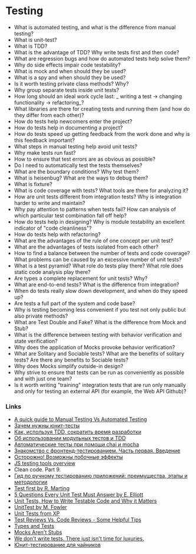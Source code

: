 # Testing

* What is automated testing, and what is the difference from manual testing?
* What is unit-test?
* What is TDD?
* What is the advantage of TDD? Why write tests first and then code?
* What are regression bugs and how do automated tests help solve them?
* Why do side effects impair code testability?
* What is mock and when should they be used?
* What is a spy and when should they be used?
* Is it worth testing private class methods? Why?
* Why group separate tests inside unit tests?
* How long should an ideal work cycle last: _ writing a test -> changing functionality -> refactoring_?
* What libraries are there for creating tests and running them (and how do they differ from each other)?
* How do tests help newcomers enter the project?
* How do tests help in documenting a project?
* How do tests speed up getting feedback from the work done and why is this feedback important?
* What steps in manual testing help avoid unit tests?
* Why make tests run fast?
* How to ensure that test errors are as obvious as possible?
* Do I need to automatically test the tests themselves?
* What are the boundary conditions? Why test them?
* What is heisenbug? What are the ways to debug them?
* What is fixture?
* What is code coverage with tests? What tools are there for analyzing it?
* How are unit tests different from integration tests? Why is integration harder to write and maintain?
* Why pay attention to patterns when tests fail? How can analysis of which particular test combination fall off help?
* How do tests help in designing? Why is module testability an excellent indicator of "code cleanliness"?
* How do tests help with refactoring?
* What are the advantages of the rule of one concept per unit test?
* What are the advantages of tests isolated from each other?
* How to find a balance between the number of tests and code coverage? What problems can be caused by an excessive number of unit tests?
* What is a test pyramid? What role do tests play there? What role does static code analysis play there?
* Are types a complete replacement for unit tests? Why?
* What are end-to-end tests? What is the difference from integration?
* When do tests really slow down development, and when do they speed up?
* Are tests a full part of the system and code base?
* Why is testing becoming less convenient if you test not only public but also private methods?
* What are Test Double and Fake? What is the difference from Mock and Stub?
* What is the difference between testing with behavior verification and state verification?
* Why does the application of Mocks provoke behavior verification?
* What are Solitary and Sociable tests? What are the benefits of solitary tests? Are there any benefits to Sociable tests?
* Why does Mocks simplify outside-in design?
* Why strive to ensure that tests can be run as conveniently as possible and with just one team?
* Is it worth writing "training" integration tests that are run only manually and only for testing an external API (for example, the Web API Github)?

### Links

* [A quick guide to Manual Testing Vs Automated Testing](https://reqtest.com/testing-blog/manual-testing-vs-automated-testing/)
* [Зачем нужны юнит-тесты](https://tproger.ru/translations/unit-tests-purposes/)
* [Как, используя TDD, сократить время разработки](https://www.simbirsoft.com/blog/razrabotka-cherez-testirovanie-polza-i-vred/)
* [Об использовании модульных тестов и TDD](https://eax.me/unit-testing/)
* [Автоматические тесты при помощи chai и mocha](https://learn.javascript.ru/testing/)
* [Знакомство с фронтенд-тестированием. Часть первая. Введение](https://tproger.ru/translations/frontend-testing-1/)
* [Осторожно! Возможны побочные эффекты](http://blog.csssr.ru/2017/10/07/side-effects)
* [JS testing tools overview](https://medium.com/welldone-software/an-overview-of-javascript-testing-in-2019-264e19514d0a)
* Clean code. Part 9.
* [Гид по ручному тестированию приложений: преимущества, этапы и методологии](https://habr.com/ru/company/skillbox/blog/418889/)
* [Test first by R. Marting](https://blog.cleancoder.com/uncle-bob/2013/09/23/Test-first.html)
* [5 Questions Every Unit Test Must Answer by E. Elliott](https://medium.com/javascript-scene/what-every-unit-test-needs-f6cd34d9836d)
* [Unit Tests, How to Write Testable Code and Why it Matters](https://www.toptal.com/qa/how-to-write-testable-code-and-why-it-matters)
* [UnitTest by M. Fowler](https://martinfowler.com/bliki/UnitTest.html)
* [Unit Tests from XP](http://www.extremeprogramming.org/rules/unittests.html)
* [Test Reviews Vs. Code Reviews - Some Helpful Tips](https://osherove.com/blog/2007/3/13/test-reviews-vs-code-reviews-some-helpful-tips.html)
* [Types and Tests](https://blog.cleancoder.com/uncle-bob/2017/01/13/TypesAndTests.html)
* [Mocks Aren't Stubs](https://www.martinfowler.com/articles/mocksArentStubs.html)
* [We don't write tests. There just isn't time for luxuries.](https://www.jamesgolick.com/2007/8/22/we-dont-write-tests-there-just-isnt-time-for-luxuries.html)
* [Юнит-тестирование для чайников](https://habr.com/en/post/169381/)
